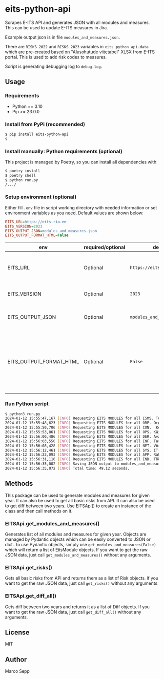 # eits-python-api

Scrapes E-ITS API and generates JSON with all modules and measures. This can be used to update E-ITS measures in Jira.

Example output json is in file `modules_and_measures.json`.

There are `RISKS_2022` and `RISKS_2023` variables in `eits_python_api.data` which are pre-created based on "Alusohutude viitetabel" XLSX from E-ITS portal. This is used to add risk codes to measures.

Script is generating debugging log to `debug.log`.

## Usage

### Requirements

* Python == 3.10
* Pip >= 23.0.0

### Install from PyPi (recommended)

```bash
$ pip install eits-python-api
$
```

### Install manually: Python requirements (optional)

This project is managed by Poetry, so you can install all dependencies with:

```bash
$ poetry install
$ poetry shell
$ python run.py
/.../
```

### Setup environment (optional)

Either fill `.env` file in script working directory with needed information or set environment variables as you need. Default values are shown below:

```ini
EITS_URL=https://eits.ria.ee
EITS_VERSION=2023
EITS_OUTPUT_JSON=modules_and_measures.json
EITS_OUTPUT_FORMAT_HTML=False
```

| env | required/optional | default | description |
| - | - | - | - |
| EITS_URL | Optional | `https://eits.ria.ee` | Describes EITS portal base url with protocol |
| EITS_VERSION | Optional | `2023` | Describes EITS version |
| EITS_OUTPUT_JSON | Optional | `modules_and_measures.json` | Describes path to result JSON file |
| EITS_OUTPUT_FORMAT_HTML | Optional | `False` | Describes whether modules and measures text should be formated using HTML |

### Run Python script

```bash
$ python3 run.py
2024-01-12 15:55:47,167 [INFO] Requesting EITS MODULES for all ISMS. Turbehaldus
2024-01-12 15:55:48,623 [INFO] Requesting EITS MODULES for all ORP. Organisatsioon ja personal
2024-01-12 15:55:50,706 [INFO] Requesting EITS MODULES for all CON.  Kontseptsioonid ja metoodikad
2024-01-12 15:55:53,861 [INFO] Requesting EITS MODULES for all OPS. Käidutööd
2024-01-12 15:56:00,486 [INFO] Requesting EITS MODULES for all DER. Avastamine ja reageerimine
2024-01-12 15:56:03,550 [INFO] Requesting EITS MODULES for all INF. Taristu
2024-01-12 15:56:08,428 [INFO] Requesting EITS MODULES for all NET. Võrgud ja side
2024-01-12 15:56:12,461 [INFO] Requesting EITS MODULES for all SYS. IT-süsteemid
2024-01-12 15:56:23,093 [INFO] Requesting EITS MODULES for all APP. Rakendused
2024-01-12 15:56:31,110 [INFO] Requesting EITS MODULES for all IND. Tööstuse IT
2024-01-12 15:56:35,002 [INFO] Saving JSON output to modules_and_measures.json
2024-01-12 15:56:35,072 [INFO] Total time: 49.12 seconds.
```

## Methods

This package can be used to generate modules and measures for given year. It can also be used to get all basic risks from API. It can also be used to get diff between two years. Use EITSApi() to create an instance of the class and then call methods on it.

### EITSApi.get_modules_and_measures()

Generates list of all modules and measures for given year. Objects are managed by Pydantic objects which can be easily converted to JSON or dict. To use Pydantic objects, simply use `get_modules_and_measures(False)` which will return a list of EitsModule objects. If you want to get the raw JSON data, just call `get_modules_and_measures()` without any arguments.

### EITSApi.get_risks()

Gets all basic risks from API and returns them as a list of Risk objects. If you want to get the raw JSON data, just call `get_risks()` without any arguments.

### EITSApi.get_diff_all()

Gets diff between two years and returns it as a list of Diff objects. If you want to get the raw JSON data, just call `get_diff_all()` without any arguments.

## License

MIT

## Author

Marco Sepp
